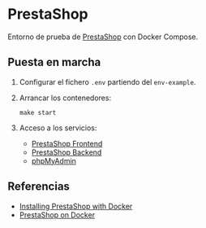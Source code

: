 # PrestaShop

Entorno de prueba de [PrestaShop](https://prestashop.es) con Docker Compose.

## Puesta en marcha

1. Configurar el fichero `.env` partiendo del `env-example`.

2. Arrancar los contenedores:

    ```shell
    make start
    ```

3. Acceso a los servicios:

    - [PrestaShop Frontend](http://localhost:8080)
    - [PrestaShop Backend](http://localhost:8080/admin)
    - [phpMyAdmin](http://localhost:8090)

## Referencias

- [Installing PrestaShop with Docker](https://devdocs.prestashop-project.org/8/basics/installation/environments/docker/)
- [PrestaShop on Docker](https://github.com/PrestaShop/docker)
